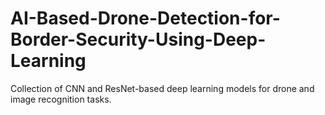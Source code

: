 # AI-Based-Drone-Detection-for-Border-Security-Using-Deep-Learning
Collection of CNN and ResNet-based deep learning models for drone and image recognition tasks.
